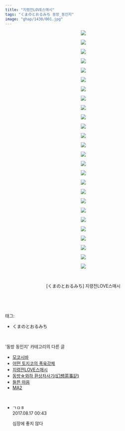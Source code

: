 ```yaml
---
title: "지령전LOVE스매시"
tags: "くまのとおるみち 동방_동인지"
image: "ghap/1430/001.jpg"
---
```

<div class="article">
<p style="text-align: center; clear: none; float: none;"><img src="{{ site.nasurl }}/ghap/1430/001.jpg"/></p>
<p style="text-align: center; clear: none; float: none;"><img src="{{ site.nasurl }}/ghap/1430/002.jpg"/></p>
<p style="text-align: center; clear: none; float: none;"><img src="{{ site.nasurl }}/ghap/1430/003.jpg"/></p>
<p style="text-align: center; clear: none; float: none;"><img src="{{ site.nasurl }}/ghap/1430/004.jpg"/></p>
<p style="text-align: center; clear: none; float: none;"><img src="{{ site.nasurl }}/ghap/1430/005.jpg"/></p>
<p style="text-align: center; clear: none; float: none;"><img src="{{ site.nasurl }}/ghap/1430/006.jpg"/></p>
<p style="text-align: center; clear: none; float: none;"><img src="{{ site.nasurl }}/ghap/1430/007.jpg"/></p>
<p style="text-align: center; clear: none; float: none;"><img src="{{ site.nasurl }}/ghap/1430/008.jpg"/></p>
<p style="text-align: center; clear: none; float: none;"><img src="{{ site.nasurl }}/ghap/1430/009.jpg"/></p>
<p style="text-align: center; clear: none; float: none;"><img src="{{ site.nasurl }}/ghap/1430/010.jpg"/></p>
<p style="text-align: center; clear: none; float: none;"><img src="{{ site.nasurl }}/ghap/1430/011.jpg"/></p>
<p style="text-align: center; clear: none; float: none;"><img src="{{ site.nasurl }}/ghap/1430/012.jpg"/></p>
<p style="text-align: center; clear: none; float: none;"><img src="{{ site.nasurl }}/ghap/1430/013.jpg"/></p>
<p style="text-align: center; clear: none; float: none;"><img src="{{ site.nasurl }}/ghap/1430/014.jpg"/></p>
<p style="text-align: center; clear: none; float: none;"><img src="{{ site.nasurl }}/ghap/1430/015.jpg"/></p>
<p style="text-align: center; clear: none; float: none;"><img src="{{ site.nasurl }}/ghap/1430/016.jpg"/></p>
<p style="text-align: center; clear: none; float: none;"><img src="{{ site.nasurl }}/ghap/1430/017.jpg"/></p>
<p style="text-align: center; clear: none; float: none;"><img src="{{ site.nasurl }}/ghap/1430/018.jpg"/></p>
<p style="text-align: center; clear: none; float: none;"><img src="{{ site.nasurl }}/ghap/1430/019.jpg"/></p>
<p style="text-align: center; clear: none; float: none;"><img src="{{ site.nasurl }}/ghap/1430/020.jpg"/></p>
<p style="text-align: center; clear: none; float: none;"><img src="{{ site.nasurl }}/ghap/1430/021.jpg"/></p>
<p style="text-align: center; clear: none; float: none;"><img src="{{ site.nasurl }}/ghap/1430/022.jpg"/></p>
<p style="text-align: center; clear: none; float: none;"><img src="{{ site.nasurl }}/ghap/1430/023.jpg"/></p>
<p style="text-align: center; clear: none; float: none;"><img src="{{ site.nasurl }}/ghap/1430/024.jpg"/></p>
<p style="text-align: center; clear: none; float: none;"><img src="{{ site.nasurl }}/ghap/1430/025.jpg"/></p>
<p style="text-align: center; clear: none; float: none;"><img src="{{ site.nasurl }}/ghap/1430/026.jpg"/></p>
<p style="text-align: center; clear: none; float: none;"><br/></p>
<p style="text-align: center; clear: none; float: none;">[くまのとおるみち] 지령전LOVE스매시</p>
<p><br/></p>
</div><br/>
<div class="tagTrail">
<p>태그: </p>
<ul>
<li>くまのとおるみち</li>
</ul>
</div><br/>
<div class="another">
<p>'동방 동인지' 카테고리의 다른 글</p>
<ul>
<li><a href="/2016-08-08-ghap_1432">모코시바</a></li>
<li><a href="/2016-08-08-ghap_1431">어떤 토지코의 폭육강체</a></li>
<li><a href="/2016-08-08-ghap_1430">지령전LOVE스매시</a></li>
<li><a href="/2016-08-08-ghap_1428">동방☆와하 환상차사기(幻想茶事記)</a></li>
<li><a href="/2016-08-08-ghap_1427">들뜬 마음</a></li>
<li><a href="/2016-08-08-ghap_1426">MA2</a></li>
</ul>
</div><br/>
<div class="cb_module cb_fluid">
<div class="cb_wrt cb_profile">
<div class="comment">
<ul>
<li class="cb_thumb_off" id="comment15061394">
<div class="cb_comment_area">
<div class="cb_info_area">
<div class="cb_section">
<span class="cb_nick_name">ㄱㅁㅎ</span>
</div>
<div class="cb_section">
<span class="cb_date">2017.08.17 00:43 </span>
</div>
</div>
<div class="cb_dsc_comment">
<p class="cb_dsc">
											심장에 좋지 않다
										</p>
</div>
</div></li>
</ul>
</div>
</div><!-- commentList close -->
</div><br/>
